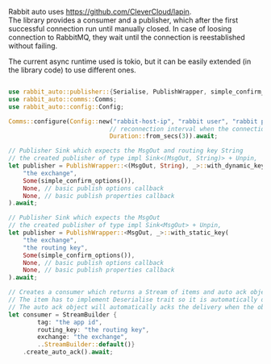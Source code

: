 Rabbit auto uses https://github.com/CleverCloud/lapin.  
The library provides a consumer and a publisher, which after the first successful connection run until manually closed. In case of loosing connection to RabbitMQ, they wait until the connection is reestablished without failing.  

The current async runtime used is tokio, but it can be easily extended (in the library code) to use different ones.

```rust

use rabbit_auto::publisher::{Serialise, PublishWrapper, simple_confirm_options};
use rabbit_auto::comms::Comms;
use rabbit_auto::config::Config;

Comms::configure(Config::new("rabbit-host-ip", "rabbit user", "rabbit password",
                            // reconnection interval when the connection is lost
                            Duration::from_secs(3)).await;

// Publisher Sink which expects the MsgOut and routing key String
// the created publisher of type impl Sink<(MsgOut, String)> + Unpin,
let publisher = PublishWrapper::<(MsgOut, String), _>::with_dynamic_key(
    "the exchange",
    Some(simple_confirm_options()),
    None, // basic publish options callback
    None, // basic publish properties callback 
).await;

// Publisher Sink which expects the MsgOut
// the created publisher of type impl Sink<MsgOut> + Unpin,
let publisher = PublishWrapper::<MsgOut, _>::with_static_key(
    "the exchange",
    "the routing key",
    Some(simple_confirm_options()),
    None, // basic publish options callback
    None, // basic publish properties callback 
).await;

// Creates a consumer which returns a Stream of items and auto ack objects.
// The item has to implement Deserialise trait so it is automatically deserialised.
// The auto ack object will automatically acks the delivery when the object drops.
let consumer = StreamBuilder {
        tag: "the app id",
        routing_key: "the routing key",
        exchange: "the exchange",
        ..StreamBuilder::default()}
    .create_auto_ack().await;
```
